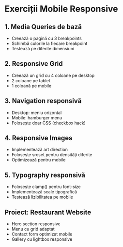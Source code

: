 # Exerciții Mobile Responsive

## 1. Media Queries de bază

- Creează o pagină cu 3 breakpoints
- Schimbă culorile la fiecare breakpoint
- Testează pe diferite dimensiuni

## 2. Responsive Grid

- Creează un grid cu 4 coloane pe desktop
- 2 coloane pe tablet
- 1 coloană pe mobile

## 3. Navigation responsivă

- Desktop: meniu orizontal
- Mobile: hamburger menu
- Folosește doar CSS (checkbox hack)

## 4. Responsive Images

- Implementează art direction
- Folosește srcset pentru densități diferite
- Optimizează pentru mobile

## 5. Typography responsivă

- Folosește clamp() pentru font-size
- Implementează scale tipografică
- Testează lizibilitatea pe mobile

## Proiect: Restaurant Website

- Hero section responsive
- Menu cu grid adaptat
- Contact form optimizat mobile
- Gallery cu lightbox responsive
